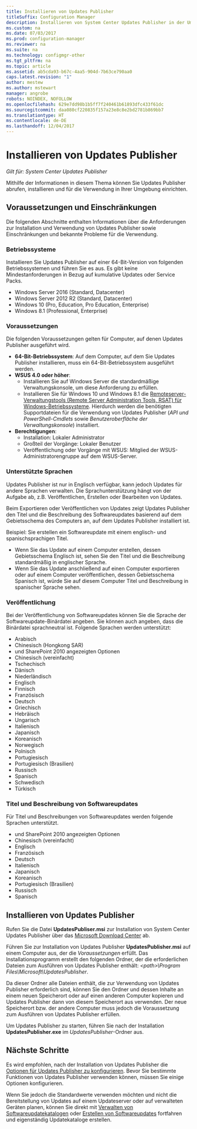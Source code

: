 ```yaml
---
title: Installieren von Updates Publisher
titleSuffix: Configuration Manager
description: Installieren von System Center Updates Publisher in der Umgebung
ms.custom: na
ms.date: 07/03/2017
ms.prod: configuration-manager
ms.reviewer: na
ms.suite: na
ms.technology: configmgr-other
ms.tgt_pltfrm: na
ms.topic: article
ms.assetid: ab5cda93-b67c-4aa5-904d-7b63ce790aa0
caps.latest.revision: "1"
author: mestew
ms.author: mstewart
manager: angrobe
robots: NOINDEX, NOFOLLOW
ms.openlocfilehash: 629e7dd98b1b5ff7f240461b61893dfc433f61dc
ms.sourcegitcommit: daa080cf220835f157a23e8c8e2bd2781b869bb7
ms.translationtype: HT
ms.contentlocale: de-DE
ms.lasthandoff: 12/04/2017
---
```

# <a name="install-updates-publisher"></a>Installieren von Updates Publisher

*Gilt für: System Center Updates Publisher*

Mithilfe der Informationen in diesem Thema können Sie Updates Publisher abrufen, installieren und für die Verwendung in Ihrer Umgebung einrichten.


## <a name="prerequisites-and-limitations"></a>Voraussetzungen und Einschränkungen
Die folgenden Abschnitte enthalten Informationen über die Anforderungen zur Installation und Verwendung von Updates Publisher sowie Einschränkungen und bekannte Probleme für die Verwendung.

### <a name="operating-systems"></a>Betriebssysteme
Installieren Sie Updates Publisher auf einer 64-Bit-Version von folgenden Betriebssystemen und führen Sie es aus. Es gibt keine Mindestanforderungen in Bezug auf kumulative Updates oder Service Packs.

-   Windows Server 2016 (Standard, Datacenter)
-   Windows Server 2012 R2 (Standard, Datacenter)
-   Windows 10 (Pro, Education, Pro Education, Enterprise)
-   Windows 8.1 (Professional, Enterprise)

### <a name="prerequisites"></a>Voraussetzungen
Die folgenden Voraussetzungen gelten für Computer, auf denen Updates Publisher ausgeführt wird.

-   **64-Bit-Betriebssystem**: Auf dem Computer, auf dem Sie Updates Publisher installieren, muss ein 64-Bit-Betriebssystem ausgeführt werden.
-   **WSUS 4.0 oder höher**:
    -   Installieren Sie auf Windows Server die standardmäßige Verwaltungskonsole, um diese Anforderung zu erfüllen.
    -   Installieren Sie für Windows 10 und Windows 8.1 die [Remoteserver-Verwaltungstools (Remote Server Administration Tools, RSAT) für Windows-Betriebssysteme](https://support.microsoft.com/help/2693643/remote-server-administration-tools-rsat-for-windows-operating-systems). Hierdurch werden die benötigten Supportdateien für die Verwendung von Updates Publisher (*API und PowerShell-Cmdlets* sowie *Benutzeroberfläche der Verwaltungskonsole*) installiert.
-   **Berechtigungen**:
    -   Installation: Lokaler Administrator
    -   Großteil der Vorgänge: Lokaler Benutzer
    -   Veröffentlichung oder Vorgänge mit WSUS: Mitglied der WSUS-Administratorengruppe auf dem WSUS-Server.

### <a name="supported-languages"></a>Unterstützte Sprachen
Updates Publisher ist nur in Englisch verfügbar, kann jedoch Updates für andere Sprachen verwalten. Die Sprachunterstützung hängt von der Aufgabe ab, z.B. Veröffentlichen, Erstellen oder Bearbeiten von Updates.

Beim Exportieren oder Veröffentlichen von Updates zeigt Updates Publisher den Titel und die Beschreibung des Softwareupdates basierend auf dem Gebietsschema des Computers an, auf dem Updates Publisher installiert ist.

Beispiel: Sie erstellen ein Softwareupdate mit einem englisch- und spanischsprachigen Titel.

-   Wenn Sie das Update auf einem Computer erstellen, dessen Gebietsschema Englisch ist, sehen Sie den Titel und die Beschreibung standardmäßig in englischer Sprache.
-   Wenn Sie das Update anschließend auf einen Computer exportieren oder auf einem Computer veröffentlichen, dessen Gebietsschema Spanisch ist, würde Sie auf diesem Computer Titel und Beschreibung in spanischer Sprache sehen.

### <a name="publishing"></a>Veröffentlichung
Bei der Veröffentlichung von Softwareupdates können Sie die Sprache der Softwareupdate-Binärdatei angeben. Sie können auch angeben, dass die Binärdatei sprachneutral ist. Folgende Sprachen werden unterstützt:

-   Arabisch
-   Chinesisch (Hongkong SAR)
-   und SharePoint 2010 angezeigten Optionen
-   Chinesisch (vereinfacht)
-   Tschechisch
-   Dänisch
-   Niederländisch
-   Englisch
-   Finnisch
-   Französisch
-   Deutsch
-   Griechisch
-   Hebräisch
-   Ungarisch
-   Italienisch
-   Japanisch
-   Koreanisch
-   Norwegisch
-   Polnisch
-   Portugiesisch
-   Portugiesisch (Brasilien)
-   Russisch
-   Spanisch
-   Schwedisch
-   Türkisch

### <a name="software-update-titles-and-descriptions"></a>Titel und Beschreibung von Softwareupdates
Für Titel und Beschreibungen von Softwareupdates werden folgende Sprachen unterstützt.

-   und SharePoint 2010 angezeigten Optionen
-   Chinesisch (vereinfacht)
-   Englisch
-   Französisch
-   Deutsch
-   Italienisch
-   Japanisch
-   Koreanisch
-   Portugiesisch (Brasilien)
-   Russisch
-   Spanisch



## <a name="install-updates-publisher"></a>Installieren von Updates Publisher
Rufen Sie die Datei **UpdatesPubliser.msi** zur Installation von System Center Updates Publisher über das [Microsoft Download Center](https://go.microsoft.com/fwlink/?linkid=847967) ab.

Führen Sie zur Installation von Updates Publisher **UpdatesPublisher.msi** auf einem Computer aus, der die *Voraussetzungen* erfüllt. Das Installationsprogramm erstellt den folgenden Ordner, der die erforderlichen Dateien zum Ausführen von Updates Publisher enthält: *&lt;path&gt;\Program Files\Microsoft\UpdatesPublisher*.

Da dieser Ordner alle Dateien enthält, die zur Verwendung von Updates Publisher erforderlich sind, können Sie den Ordner und dessen Inhalte an einem neuen Speicherort oder auf einen anderen Computer kopieren und Updates Publisher dann von diesem Speicherort aus verwenden. Der neue Speicherort bzw. der andere Computer muss jedoch die Voraussetzung zum Ausführen von Updates Publisher erfüllen.

Um Updates Publisher zu starten, führen Sie nach der Installation **UpdatesPublisher.exe** im *UpdatesPublisher*-Ordner aus.

## <a name="next-steps"></a>Nächste Schritte
 Es wird empfohlen, nach der Installation von Updates Publisher die [Optionen für Updates Publisher zu konfigurieren](updates-publisher-options.md). Bevor Sie bestimmte Funktionen von Updates Publisher verwenden können, müssen Sie einige Optionen konfigurieren.

 Wenn Sie jedoch die Standardwerte verwenden möchten und nicht die Bereitstellung von Updates auf einem Updateserver oder auf verwalteten Geräten planen, können Sie direkt mit [Verwalten von Softwareupdatekatalogen](updates-publisher-catalogs.md) oder [Erstellen von Softwareupdates](create-updates-with-updates-publisher.md) fortfahren und eigenständig Updatekataloge erstellen.

